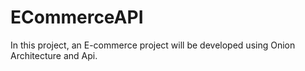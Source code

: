 # ECommerceAPI
In this project, an E-commerce project will be developed using Onion Architecture and Api.
